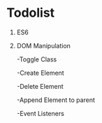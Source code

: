 # Todolist

1. ES6

2. DOM Manipulation

    -Toggle Class
    
    -Create Element
    
    -Delete Element
    
    -Append Element to parent
    
    -Event Listeners
